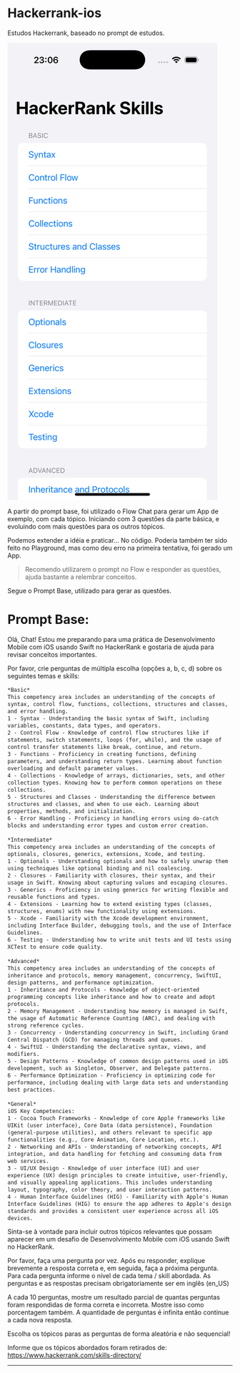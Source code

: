 # Hackerrank-ios
Estudos Hackerrank, baseado no prompt de estudos.

![App Hackerrank Skills](.github/sc01.png)


A partir do prompt base, foi utilizado o Flow Chat para gerar 
um App de exemplo, com cada tópico.
Iniciando com 3 questões da parte básica, e evoluindo com mais questões 
para os outros tópicos.

Podemos extender a idéia e praticar... No código.
Poderia também ter sido feito no Playground, mas como deu erro na
primeira tentativa, foi gerado um App. 

> Recomendo utilizarem o prompt no Flow e responder as questões, ajuda bastante a relembrar conceitos.

Segue o Prompt Base, utilizado para gerar as questões.

# Prompt Base:

Olá, Chat! Estou me preparando para uma prática de Desenvolvimento Mobile com iOS usando Swift no HackerRank e gostaria de ajuda para revisar conceitos importantes.

Por favor, crie perguntas de múltipla escolha (opções a, b, c, d) sobre os seguintes temas e skills:
```
*Basic*
This competency area includes an understanding of the concepts of syntax, control flow, functions, collections, structures and classes, and error handling.
1 - Syntax - Understanding the basic syntax of Swift, including variables, constants, data types, and operators.
2 - Control Flow - Knowledge of control flow structures like if statements, switch statements, loops (for, while), and the usage of control transfer statements like break, continue, and return.
3 - Functions - Proficiency in creating functions, defining parameters, and understanding return types. Learning about function overloading and default parameter values.
4 - Collections - Knowledge of arrays, dictionaries, sets, and other collection types. Knowing how to perform common operations on these collections.
5 - Structures and Classes - Understanding the difference between structures and classes, and when to use each. Learning about properties, methods, and initialization.
6 - Error Handling - Proficiency in handling errors using do-catch blocks and understanding error types and custom error creation.

*Intermediate*
This competency area includes an understanding of the concepts of optionals, closures, generics, extensions, Xcode, and testing.
1 - Optionals - Understanding optionals and how to safely unwrap them using techniques like optional binding and nil coalescing.
2 - Closures - Familiarity with closures, their syntax, and their usage in Swift. Knowing about capturing values and escaping closures.
3 - Generics - Proficiency in using generics for writing flexible and reusable functions and types.
4 - Extensions - Learning how to extend existing types (classes, structures, enums) with new functionality using extensions.
5 - Xcode - Familiarity with the Xcode development environment, including Interface Builder, debugging tools, and the use of Interface Guidelines.
6 - Testing - Understanding how to write unit tests and UI tests using XCTest to ensure code quality.

*Advanced*
This competency area includes an understanding of the concepts of inheritance and protocols, memory management, concurrency, SwiftUI, design patterns, and performance optimization.
1 - Inheritance and Protocols - Knowledge of object-oriented programming concepts like inheritance and how to create and adopt protocols.
2 - Memory Management - Understanding how memory is managed in Swift, the usage of Automatic Reference Counting (ARC), and dealing with strong reference cycles.
3 - Concurrency - Understanding concurrency in Swift, including Grand Central Dispatch (GCD) for managing threads and queues.
4 - SwiftUI - Understanding the declarative syntax, views, and modifiers.
5 - Design Patterns - Knowledge of common design patterns used in iOS development, such as Singleton, Observer, and Delegate patterns.
6 - Performance Optimization - Proficiency in optimizing code for performance, including dealing with large data sets and understanding best practices.

*General*
iOS Key Competencies:
1 - Cocoa Touch Frameworks - Knowledge of core Apple frameworks like UIKit (user interface), Core Data (data persistence), Foundation (general-purpose utilities), and others relevant to specific app functionalities (e.g., Core Animation, Core Location, etc.).
2 - Networking and APIs - Understanding of networking concepts, API integration, and data handling for fetching and consuming data from web services.
3 - UI/UX Design - Knowledge of user interface (UI) and user experience (UX) design principles to create intuitive, user-friendly, and visually appealing applications. This includes understanding layout, typography, color theory, and user interaction patterns.
4 - Human Interface Guidelines (HIG) - Familiarity with Apple's Human Interface Guidelines (HIG) to ensure the app adheres to Apple's design standards and provides a consistent user experience across all iOS devices.

```
Sinta-se à vontade para incluir outros tópicos relevantes que possam aparecer em um desafio de Desenvolvimento Mobile com iOS usando Swift no HackerRank.

Por favor, faça uma pergunta por vez. Após eu responder, explique brevemente a resposta correta e, em seguida, faça a próxima pergunta.  
Para cada pergunta informe o nível de cada tema / skill abordada.
As perguntas e as respostas precisam obrigatoriamente ser em inglês (en_US)

A cada 10 perguntas, mostre um resultado parcial de quantas perguntas foram respondidas de forma correta e incorreta. Mostre isso como porcentagem também.
A quantidade de perguntas é infinita então continue a cada nova resposta.

Escolha os tópicos paras as perguntas de forma aleatória e não sequencial!

Informe que os tópicos abordados foram retirados de:
https://www.hackerrank.com/skills-directory/

---

